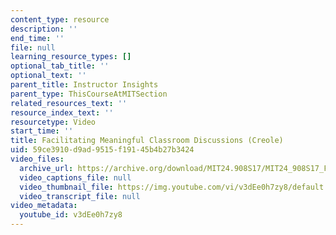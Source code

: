 ```yaml
---
content_type: resource
description: ''
end_time: ''
file: null
learning_resource_types: []
optional_tab_title: ''
optional_text: ''
parent_title: Instructor Insights
parent_type: ThisCourseAtMITSection
related_resources_text: ''
resource_index_text: ''
resourcetype: Video
start_time: ''
title: Facilitating Meaningful Classroom Discussions (Creole)
uid: 59ce3910-d9ad-9515-f191-45b4b27b3424
video_files:
  archive_url: https://archive.org/download/MIT24.908S17/MIT24_908S17_Facilitating_Discussions_Creole_300k.mp4
  video_captions_file: null
  video_thumbnail_file: https://img.youtube.com/vi/v3dEe0h7zy8/default.jpg
  video_transcript_file: null
video_metadata:
  youtube_id: v3dEe0h7zy8
---
```

